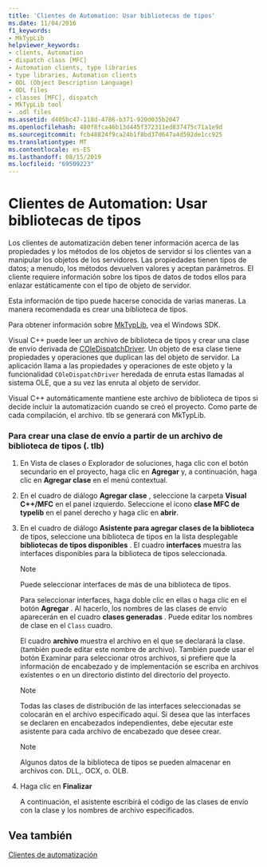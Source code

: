 ```yaml
---
title: 'Clientes de Automation: Usar bibliotecas de tipos'
ms.date: 11/04/2016
f1_keywords:
- MkTypLib
helpviewer_keywords:
- clients, Automation
- dispatch class [MFC]
- Automation clients, type libraries
- type libraries, Automation clients
- ODL (Object Description Language)
- ODL files
- classes [MFC], dispatch
- MkTypLib tool
- .odl files
ms.assetid: d405bc47-118d-4786-b371-920d035b2047
ms.openlocfilehash: 480f8fca46b13d445f372311ed837475c71a1e9d
ms.sourcegitcommit: fcb48824f9ca24b1f8bd37d647a4d592de1cc925
ms.translationtype: MT
ms.contentlocale: es-ES
ms.lasthandoff: 08/15/2019
ms.locfileid: "69509223"
---
```

# <a name="automation-clients-using-type-libraries"></a>Clientes de Automation: Usar bibliotecas de tipos

Los clientes de automatización deben tener información acerca de las propiedades y los métodos de los objetos de servidor si los clientes van a manipular los objetos de los servidores. Las propiedades tienen tipos de datos; a menudo, los métodos devuelven valores y aceptan parámetros. El cliente requiere información sobre los tipos de datos de todos ellos para enlazar estáticamente con el tipo de objeto de servidor.

Esta información de tipo puede hacerse conocida de varias maneras. La manera recomendada es crear una biblioteca de tipos.

Para obtener información sobre [MkTypLib](/windows/win32/Midl/differences-between-midl-and-mktyplib), vea el Windows SDK.

Visual C++ puede leer un archivo de biblioteca de tipos y crear una clase de envío derivada de [COleDispatchDriver](../mfc/reference/coledispatchdriver-class.md). Un objeto de esa clase tiene propiedades y operaciones que duplican las del objeto de servidor. La aplicación llama a las propiedades y operaciones de este objeto y la funcionalidad `COleDispatchDriver` heredada de enruta estas llamadas al sistema OLE, que a su vez las enruta al objeto de servidor.

Visual C++ automáticamente mantiene este archivo de biblioteca de tipos si decide incluir la automatización cuando se creó el proyecto. Como parte de cada compilación, el archivo. tlb se generará con MkTypLib.

### <a name="to-create-a-dispatch-class-from-a-type-library-tlb-file"></a>Para crear una clase de envío a partir de un archivo de biblioteca de tipos (. tlb)

1. En Vista de clases o Explorador de soluciones, haga clic con el botón secundario en el proyecto, haga clic en **Agregar** y, a continuación, haga clic en **Agregar clase** en el menú contextual.

1. En el cuadro de diálogo **Agregar clase** , seleccione la carpeta **Visual C++/MFC** en el panel izquierdo. Seleccione el icono **clase MFC de typelib** en el panel derecho y haga clic en **abrir**.

1. En el cuadro de diálogo **Asistente para agregar clases de la biblioteca** de tipos, seleccione una biblioteca de tipos en la lista desplegable **bibliotecas de tipos disponibles** . El cuadro **interfaces** muestra las interfaces disponibles para la biblioteca de tipos seleccionada.

    > [!NOTE]
    >  Puede seleccionar interfaces de más de una biblioteca de tipos.

   Para seleccionar interfaces, haga doble clic en ellas o haga clic en el botón **Agregar** . Al hacerlo, los nombres de las clases de envío aparecerán en el cuadro **clases generadas** . Puede editar los nombres de clase en el `Class` cuadro.

   El cuadro **archivo** muestra el archivo en el que se declarará la clase. (también puede editar este nombre de archivo). También puede usar el botón Examinar para seleccionar otros archivos, si prefiere que la información de encabezado y de implementación se escriba en archivos existentes o en un directorio distinto del directorio del proyecto.

    > [!NOTE]
    >  Todas las clases de distribución de las interfaces seleccionadas se colocarán en el archivo especificado aquí. Si desea que las interfaces se declaren en encabezados independientes, debe ejecutar este asistente para cada archivo de encabezado que desee crear.

    > [!NOTE]
    >  Algunos datos de la biblioteca de tipos se pueden almacenar en archivos con. DLL,. OCX, o. OLB.

1. Haga clic en **Finalizar**

   A continuación, el asistente escribirá el código de las clases de envío con la clase y los nombres de archivo especificados.

## <a name="see-also"></a>Vea también

[Clientes de automatización](../mfc/automation-clients.md)
